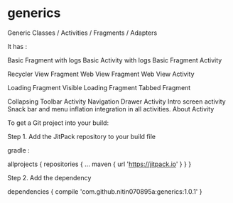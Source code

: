 # generics
Generic Classes / Activities / Fragments / Adapters

It has :

Basic Fragment with logs
Basic Activity with logs
Basic Fragment Activity

Recycler View Fragment
Web View Fragment
Web View Activity

Loading Fragment
Visible Loading Fragment
Tabbed Fragment

Collapsing Toolbar Activity
Navigation Drawer Activity
Intro screen activity
Snack bar and menu inflation integration in all activities.
About Activity

To get a Git project into your build:

Step 1. Add the JitPack repository to your build file

gradle :

allprojects {
		repositories {
			...
			maven { url 'https://jitpack.io' }
		}
	}
  
Step 2. Add the dependency

dependencies {
	        compile 'com.github.nitin070895a:generics:1.0.1'
	}
